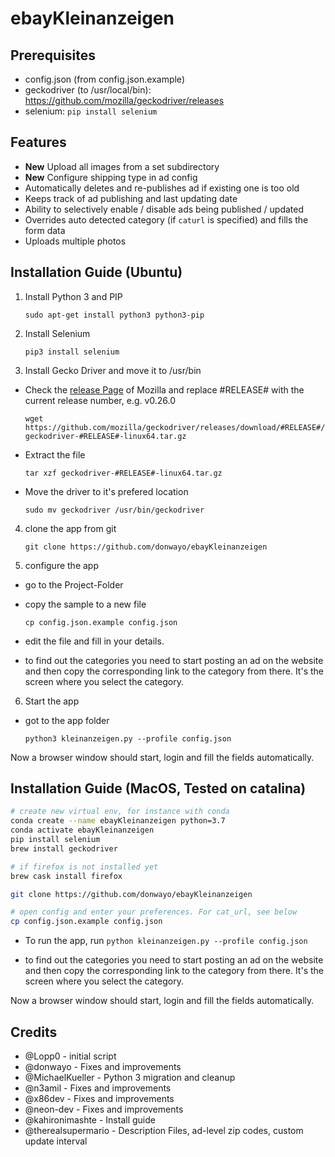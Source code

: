 # ebayKleinanzeigen

## Prerequisites

* config.json (from config.json.example)
* geckodriver (to /usr/local/bin): https://github.com/mozilla/geckodriver/releases
* selenium: ```pip install selenium```

## Features

- **New** Upload all images from a set subdirectory
- **New** Configure shipping type in ad config
- Automatically deletes and re-publishes ad if existing one is too old
- Keeps track of ad publishing and last updating date
- Ability to selectively enable / disable ads being published / updated
- Overrides auto detected category (if `caturl` is specified) and fills the form data
- Uploads multiple photos

## Installation Guide (Ubuntu)

1. Install Python 3 and PIP

    `sudo apt-get install python3 python3-pip`

2. Install Selenium

    `pip3 install selenium`

3. Install Gecko Driver and move it to /usr/bin

- Check the [release Page](https://github.com/mozilla/geckodriver/releases) of Mozilla and replace #RELEASE# with the current release number, e.g. v0.26.0

    `wget https://github.com/mozilla/geckodriver/releases/download/#RELEASE#/geckodriver-#RELEASE#-linux64.tar.gz`

- Extract the file

    `tar xzf geckodriver-#RELEASE#-linux64.tar.gz`

- Move the driver to it's prefered location

    `sudo mv geckodriver /usr/bin/geckodriver `

4. clone the app from git

    `git clone https://github.com/donwayo/ebayKleinanzeigen`

5. configure the app

- go to the Project-Folder

- copy the sample to a new file

   `cp config.json.example config.json`

- edit the file and fill in your details. 

- to find out the categories you need to start posting an ad on the website and then copy the corresponding link to the category from there. It's the screen where you select the category. 

6. Start the app

- got to the app folder

    `python3 kleinanzeigen.py --profile config.json`

Now a browser window should start, login and fill the fields automatically. 



## Installation Guide (MacOS, Tested on catalina)

```bash
# create new virtual env, for instance with conda
conda create --name ebayKleinanzeigen python=3.7
conda activate ebayKleinanzeigen
pip install selenium
brew install geckodriver

# if firefox is not installed yet
brew cask install firefox

git clone https://github.com/donwayo/ebayKleinanzeigen

# open config and enter your preferences. For cat_url, see below
cp config.json.example config.json
```

- To run the app, run `python kleinanzeigen.py --profile config.json`

- to find out the categories you need to start posting an ad on the website and then copy the corresponding link to the category from there. It's the screen where you select the category. 


Now a browser window should start, login and fill the fields automatically. 

## Credits
- @Lopp0 - initial script
- @donwayo - Fixes and improvements
- @MichaelKueller - Python 3 migration and cleanup
- @n3amil - Fixes and improvements
- @x86dev - Fixes and improvements
- @neon-dev - Fixes and improvements
- @kahironimashte - Install guide
- @therealsupermario - Description Files, ad-level zip codes, custom update interval
